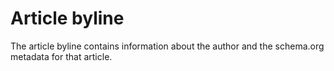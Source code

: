 # Article byline

The article byline contains information about the author and the schema.org metadata for that article.